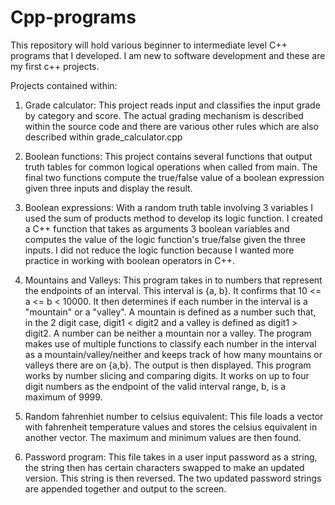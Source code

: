 # Cpp-programs
This repository will hold various beginner to intermediate level C++ programs that I developed.
I am new to software development and these are my first c++ projects.

Projects contained within:

1. Grade calculator: 
This project reads input and classifies the input grade by category and score. The actual grading mechanism is described within the source code and there are various other rules which are also described within grade_calculator.cpp

2. Boolean functions:
This project contains several functions that output truth tables for common logical operations when called from main. The final two functions compute the true/false value of a boolean expression given three inputs and display the result.

3. Boolean expressions:
With a random truth table involving 3 variables I used the sum of products method to develop its logic function. I created a C++ function that takes as arguments 3 boolean variables and computes the value of the logic function's true/false given the three inputs. I did not reduce the logic function because I wanted more practice in working with boolean operators in C++. 

4. Mountains and Valleys:
This program takes in to numbers that represent the endpoints of an interval. This interval is {a, b}. It confirms that 10 <= a <= b < 10000. It then determines if each number in the interval is a "mountain" or a "valley". A mountain is defined as a number such that, in the 2 digit case, digit1 < digit2 and a valley is defined as digit1 > digit2. A number can be neither a mountain nor a valley. The program makes use of multiple functions to classify each number in the interval as a mountain/valley/neither and keeps track of how many mountains or valleys there are on {a,b}. The output is then displayed. This program works by number slicing and comparing digits. It works on up to four digit numbers as the endpoint of the valid interval range, b,  is a maximum of 9999. 

5. Random fahrenhiet number to celsius equivalent:
This file loads a vector with fahrenheit temperature values and stores the celsius equivalent in another vector. The maximum and minimum values are then found.

6. Password program:
This file takes in a user input password as a string, the string then has certain characters swapped to make an updated version. This string is then reversed. The two updated password strings are appended together and output to the screen. 
